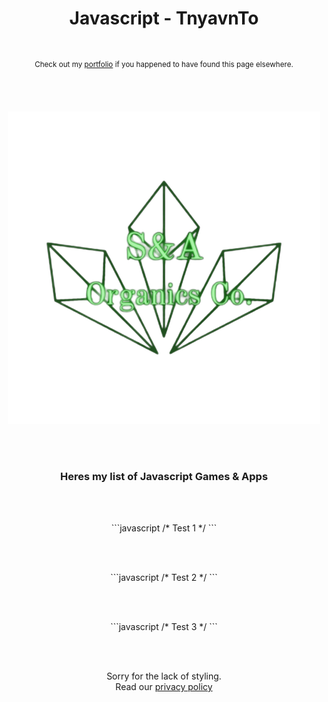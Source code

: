 <style>
    
</style>

<br><br>

<h1 align=center>Javascript - TnyavnTo</h1>

<br>

<p align=center><sup>Check out my <a href='https://tnyavnto.com' target='_blank'>portfolio</a> if you happened to have found this page elsewhere.</sup></p>

<br><br>

<p align=center>
    <img src='https://github.com/Svxy/imgs/blob/main/icon.png?raw=true' alt='Github Couldnt Load The Image'>
</p>

<br><br>

<h3 align=center>Heres my list of Javascript Games & Apps</h3>

<br><br>

<!-- 1. -->

<p align=center>
    ```javascript
    /* Test 1 */
    ```
</p>

<br><br>

<!-- 2. -->

<p align=center>
    ```javascript
    /* Test 2 */
    ```
</p>

<br><br>

<!-- 3. -->

<p align=center>
    ```javascript
    /* Test 3 */
    ```
</p>

<br><br>

<p align=center>Sorry for the lack of styling.<br>Read our <a href='https://tnyavnto.com/policy/' target='_blank'>privacy policy</a></p>